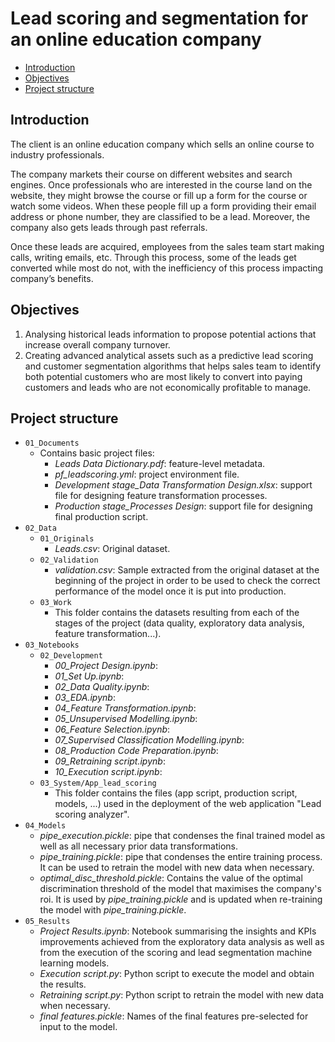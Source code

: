 # Lead scoring and segmentation for an online education company

- [Introduction](#introduction)
- [Objectives](#objectives)
- [Project structure](#project-structure)

## Introduction <a name="introduction"></a>
The client is an online education company which sells an online course to industry professionals.

The company markets their course on different websites and search engines. Once professionals who are interested in the course land on the website, they might browse the course or fill up a form for the course or watch some videos. When these people fill up a form providing their email address or phone number, they are classified to be a lead. Moreover, the company also gets leads through past referrals.

Once these leads are acquired, employees from the sales team start making calls, writing emails, etc. Through this process, some of the leads get converted while most do not, with the inefficiency of this process impacting company’s benefits.

## Objectives <a name="objectives"></a>
1. Analysing historical leads information to propose potential actions that increase overall company turnover.
2. Creating advanced analytical assets such as a predictive lead scoring and customer segmentation algorithms that helps sales team to identify both potential customers who are most likely to convert into paying customers and leads who are not economically profitable to manage.

## Project structure <a name="project-structure"></a>
- `01_Documents`
  - Contains basic project files:
    - *Leads Data Dictionary.pdf*: feature-level metadata.
    - *pf_leadscoring.yml*: project environment file.
    - *Development stage_Data Transformation Design.xlsx*: support file for designing feature transformation processes.
    - *Production stage_Processes Design*: support file for designing final production script.
- `02_Data`
  - `01_Originals`
    - *Leads.csv*: Original dataset.
  - `02_Validation`
    - *validation.csv*: Sample extracted from the original dataset at the beginning of the project in order to be used to check the correct performance of the model once it is put into production.
  - `03_Work`
    - This folder contains the datasets resulting from each of the stages of the project (data quality, exploratory data analysis, feature transformation...).
- `03_Notebooks`
  - `02_Development`
    - *00_Project Design.ipynb*:
    - *01_Set Up.ipynb*:
    - *02_Data Quality.ipynb*:
    - *03_EDA.ipynb*:
    - *04_Feature Transformation.ipynb*:
    - *05_Unsupervised Modelling.ipynb*:
    - *06_Feature Selection.ipynb*:
    - *07_Supervised Classification Modelling.ipynb*:
    - *08_Production Code Preparation.ipynb*:
    - *09_Retraining script.ipynb*:
    - *10_Execution script.ipynb*:
  - `03_System/App_lead_scoring`
    - This folder contains the files (app script, production script, models, ...) used in the deployment of the web application "Lead scoring analyzer".
- `04_Models`
  - *pipe_execution.pickle*: pipe that condenses the final trained model as well as all necessary prior data transformations.
  - *pipe_training.pickle*:  pipe that condenses the entire training process. It can be used to retrain the model with new data when necessary.
  - *optimal_disc_threshold.pickle*: Contains the value of the optimal discrimination threshold of the model that maximises the company's roi. It is used by *pipe_training.pickle* and is updated when re-training the model with *pipe_training.pickle*.
- `05_Results`
  - *Project Results.ipynb*: Notebook summarising the insights and KPIs improvements achieved from the exploratory data analysis as well as from the execution of the scoring and lead segmentation machine learning models.
  - *Execution script.py*: Python script to execute the model and obtain the results.
  - *Retraining script.py*: Python script to retrain the model with new data when necessary.
  - *final features.pickle*: Names of the final features pre-selected for input to the model.
